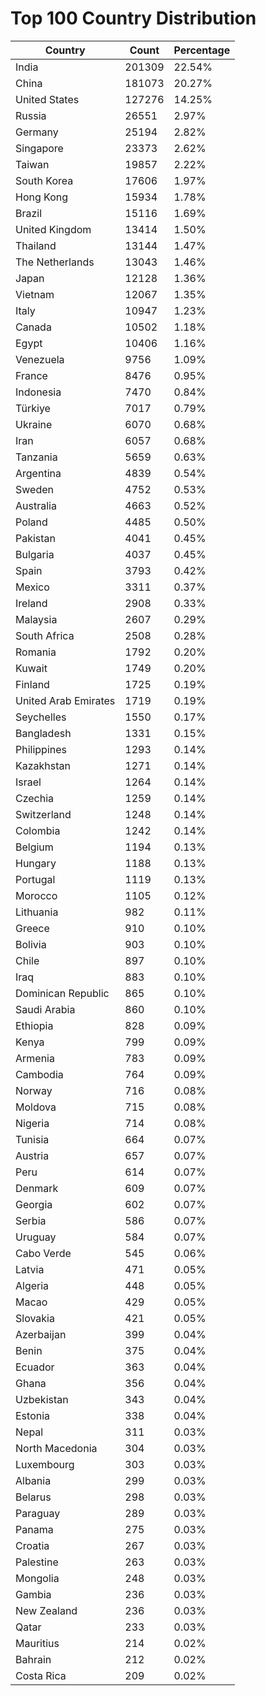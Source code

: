 # Top 100 Country Distribution
| Country | Count | Percentage |
|----|----|----|
| India | 201309 | 22.54% |
| China | 181073 | 20.27% |
| United States | 127276 | 14.25% |
| Russia | 26551 | 2.97% |
| Germany | 25194 | 2.82% |
| Singapore | 23373 | 2.62% |
| Taiwan | 19857 | 2.22% |
| South Korea | 17606 | 1.97% |
| Hong Kong | 15934 | 1.78% |
| Brazil | 15116 | 1.69% |
| United Kingdom | 13414 | 1.50% |
| Thailand | 13144 | 1.47% |
| The Netherlands | 13043 | 1.46% |
| Japan | 12128 | 1.36% |
| Vietnam | 12067 | 1.35% |
| Italy | 10947 | 1.23% |
| Canada | 10502 | 1.18% |
| Egypt | 10406 | 1.16% |
| Venezuela | 9756 | 1.09% |
| France | 8476 | 0.95% |
| Indonesia | 7470 | 0.84% |
| Türkiye | 7017 | 0.79% |
| Ukraine | 6070 | 0.68% |
| Iran | 6057 | 0.68% |
| Tanzania | 5659 | 0.63% |
| Argentina | 4839 | 0.54% |
| Sweden | 4752 | 0.53% |
| Australia | 4663 | 0.52% |
| Poland | 4485 | 0.50% |
| Pakistan | 4041 | 0.45% |
| Bulgaria | 4037 | 0.45% |
| Spain | 3793 | 0.42% |
| Mexico | 3311 | 0.37% |
| Ireland | 2908 | 0.33% |
| Malaysia | 2607 | 0.29% |
| South Africa | 2508 | 0.28% |
| Romania | 1792 | 0.20% |
| Kuwait | 1749 | 0.20% |
| Finland | 1725 | 0.19% |
| United Arab Emirates | 1719 | 0.19% |
| Seychelles | 1550 | 0.17% |
| Bangladesh | 1331 | 0.15% |
| Philippines | 1293 | 0.14% |
| Kazakhstan | 1271 | 0.14% |
| Israel | 1264 | 0.14% |
| Czechia | 1259 | 0.14% |
| Switzerland | 1248 | 0.14% |
| Colombia | 1242 | 0.14% |
| Belgium | 1194 | 0.13% |
| Hungary | 1188 | 0.13% |
| Portugal | 1119 | 0.13% |
| Morocco | 1105 | 0.12% |
| Lithuania | 982 | 0.11% |
| Greece | 910 | 0.10% |
| Bolivia | 903 | 0.10% |
| Chile | 897 | 0.10% |
| Iraq | 883 | 0.10% |
| Dominican Republic | 865 | 0.10% |
| Saudi Arabia | 860 | 0.10% |
| Ethiopia | 828 | 0.09% |
| Kenya | 799 | 0.09% |
| Armenia | 783 | 0.09% |
| Cambodia | 764 | 0.09% |
| Norway | 716 | 0.08% |
| Moldova | 715 | 0.08% |
| Nigeria | 714 | 0.08% |
| Tunisia | 664 | 0.07% |
| Austria | 657 | 0.07% |
| Peru | 614 | 0.07% |
| Denmark | 609 | 0.07% |
| Georgia | 602 | 0.07% |
| Serbia | 586 | 0.07% |
| Uruguay | 584 | 0.07% |
| Cabo Verde | 545 | 0.06% |
| Latvia | 471 | 0.05% |
| Algeria | 448 | 0.05% |
| Macao | 429 | 0.05% |
| Slovakia | 421 | 0.05% |
| Azerbaijan | 399 | 0.04% |
| Benin | 375 | 0.04% |
| Ecuador | 363 | 0.04% |
| Ghana | 356 | 0.04% |
| Uzbekistan | 343 | 0.04% |
| Estonia | 338 | 0.04% |
| Nepal | 311 | 0.03% |
| North Macedonia | 304 | 0.03% |
| Luxembourg | 303 | 0.03% |
| Albania | 299 | 0.03% |
| Belarus | 298 | 0.03% |
| Paraguay | 289 | 0.03% |
| Panama | 275 | 0.03% |
| Croatia | 267 | 0.03% |
| Palestine | 263 | 0.03% |
| Mongolia | 248 | 0.03% |
| Gambia | 236 | 0.03% |
| New Zealand | 236 | 0.03% |
| Qatar | 233 | 0.03% |
| Mauritius | 214 | 0.02% |
| Bahrain | 212 | 0.02% |
| Costa Rica | 209 | 0.02% |
